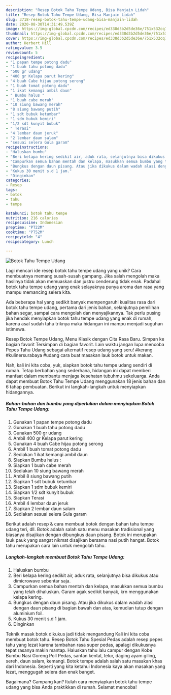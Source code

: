 ```yaml
---
description: "Resep Botok Tahu Tempe Udang, Bisa Manjain Lidah"
title: "Resep Botok Tahu Tempe Udang, Bisa Manjain Lidah"
slug: 3718-resep-botok-tahu-tempe-udang-bisa-manjain-lidah
date: 2020-08-30T14:31:49.539Z
image: https://img-global.cpcdn.com/recipes/ed338d3b2d5de36e/751x532cq70/botok-tahu-tempe-udang-foto-resep-utama.jpg
thumbnail: https://img-global.cpcdn.com/recipes/ed338d3b2d5de36e/751x532cq70/botok-tahu-tempe-udang-foto-resep-utama.jpg
cover: https://img-global.cpcdn.com/recipes/ed338d3b2d5de36e/751x532cq70/botok-tahu-tempe-udang-foto-resep-utama.jpg
author: Herbert Hill
ratingvalue: 3.5
reviewcount: 5
recipeingredient:
- "1 papan tempe potong dadu"
- "1 buah tahu potong dadu"
- "500 gr udang"
- "400 gr Kelapa parut kering"
- "4 buah Cabe hijau potong serong"
- "1 buah tomat potong dadu"
- "1 ikat kemangi ambil daun"
- " Bumbu halus "
- "1 buah cabe merah"
- "10 siung bawang merah"
- "8 siung bawang putih"
- "1 sdt bubuk ketumbar"
- "1 sdm bubuk kemiri"
- "1/2 sdt kunyit bubuk"
- " Terasi"
- "4 lembar daun jeruk"
- "2 lembar daun salam"
- "sesuai selera Gula garam"
recipeinstructions:
- "Haluskan bumbu"
- "Beri kelapa kering sedikit air, aduk rata, selanjutnya bisa dikukus atau dimicrowave sebentar saja."
- "Campurkan semua bahan mentah dan kelapa, masukkan semua bumbu yang telah dihaluskan. Garam agak sedikit banyak, krn menggunakan kelapa kering."
- "Bungkus dengan daun pisang. Atau jika dikukus dalam wadah alasi dengan daun pisang di bagian bawah dan atas, kemudian tutup dengan aluminium foil."
- "Kukus 30 menit s.d 1 jam."
- "Dinginkan"
categories:
- Resep
tags:
- botok
- tahu
- tempe

katakunci: botok tahu tempe 
nutrition: 216 calories
recipecuisine: Indonesian
preptime: "PT22M"
cooktime: "PT52M"
recipeyield: "4"
recipecategory: Lunch

---
```



![Botok Tahu Tempe Udang](https://img-global.cpcdn.com/recipes/ed338d3b2d5de36e/751x532cq70/botok-tahu-tempe-udang-foto-resep-utama.jpg)

Lagi mencari ide resep botok tahu tempe udang yang unik? Cara membuatnya memang susah-susah gampang. Jika salah mengolah maka hasilnya tidak akan memuaskan dan justru cenderung tidak enak. Padahal botok tahu tempe udang yang enak selayaknya punya aroma dan rasa yang mampu memancing selera kita.

Ada beberapa hal yang sedikit banyak mempengaruhi kualitas rasa dari botok tahu tempe udang, pertama dari jenis bahan, selanjutnya pemilihan bahan segar, sampai cara mengolah dan menyajikannya. Tak perlu pusing jika hendak menyiapkan botok tahu tempe udang yang enak di rumah, karena asal sudah tahu triknya maka hidangan ini mampu menjadi suguhan istimewa.

Resep Botok Tempe Udang, Menu Klasik dengan Cita Rasa Baru. Simpan ke bagian favorit Tersimpan di bagian favorit. Lain waktu jangan lupa mencoba Pepes Tahu Udang sebagai alternatif resep udang yang seru! #kerang #kulinersurabaya #udang cara buat masakan lauk botok untuk makan.


Nah, kali ini kita coba, yuk, siapkan botok tahu tempe udang sendiri di rumah. Tetap berbahan yang sederhana, hidangan ini dapat memberi manfaat dalam membantu menjaga kesehatan tubuhmu sekeluarga. Anda dapat membuat Botok Tahu Tempe Udang menggunakan 18 jenis bahan dan 6 tahap pembuatan. Berikut ini langkah-langkah untuk menyiapkan hidangannya.

<!--inarticleads1-->

##### Bahan-bahan dan bumbu yang diperlukan dalam menyiapkan Botok Tahu Tempe Udang:

1. Gunakan 1 papan tempe potong dadu
1. Gunakan 1 buah tahu potong dadu
1. Gunakan 500 gr udang
1. Ambil 400 gr Kelapa parut kering
1. Gunakan 4 buah Cabe hijau potong serong
1. Ambil 1 buah tomat potong dadu
1. Sediakan 1 ikat kemangi ambil daun
1. Siapkan  Bumbu halus :
1. Siapkan 1 buah cabe merah
1. Sediakan 10 siung bawang merah
1. Ambil 8 siung bawang putih
1. Siapkan 1 sdt bubuk ketumbar
1. Siapkan 1 sdm bubuk kemiri
1. Siapkan 1/2 sdt kunyit bubuk
1. Siapkan  Terasi
1. Ambil 4 lembar daun jeruk
1. Siapkan 2 lembar daun salam
1. Sediakan sesuai selera Gula garam


Berikut adalah resep &amp; cara membuat botok dengan bahan tahu tempe udang teri, dll. Botok adalah salah satu menu masakan tradisional yang biasanya disajikan dengan dibungkus daun pisang. Botok ini merupakan lauk pauk yang sangat nikmat disajikan bersama nasi putih hangat. Botok tahu merupakan cara lain untuk mengolah tahu. 

<!--inarticleads2-->

##### Langkah-langkah membuat Botok Tahu Tempe Udang:

1. Haluskan bumbu
1. Beri kelapa kering sedikit air, aduk rata, selanjutnya bisa dikukus atau dimicrowave sebentar saja.
1. Campurkan semua bahan mentah dan kelapa, masukkan semua bumbu yang telah dihaluskan. Garam agak sedikit banyak, krn menggunakan kelapa kering.
1. Bungkus dengan daun pisang. Atau jika dikukus dalam wadah alasi dengan daun pisang di bagian bawah dan atas, kemudian tutup dengan aluminium foil.
1. Kukus 30 menit s.d 1 jam.
1. Dinginkan


Teknik masak botok dikukus jadi tidak mengandung Kali ini kita coba membuat botok tahu. Resep Botok Tahu Spesial Pedas adalah resep pepes tahu yang lezat karena tambahan rasa super pedas, apalagi dikukusnya tepat rasanya makin mantap. Haluskan tahu lalu campur dengan Kobe Bumbu Nasi Goreng Poll Pedas, santan kental, telur, daging ayam giling, sereh, daun salam, kemangi. Botok tempe adalah salah satu masakan khas dari Indonesia. Seperti yang kita ketahui Indonesia kaya akan masakan yang lezat, menggugah selera dan enak banget. 

Bagaimana? Gampang kan? Itulah cara menyiapkan botok tahu tempe udang yang bisa Anda praktikkan di rumah. Selamat mencoba!
